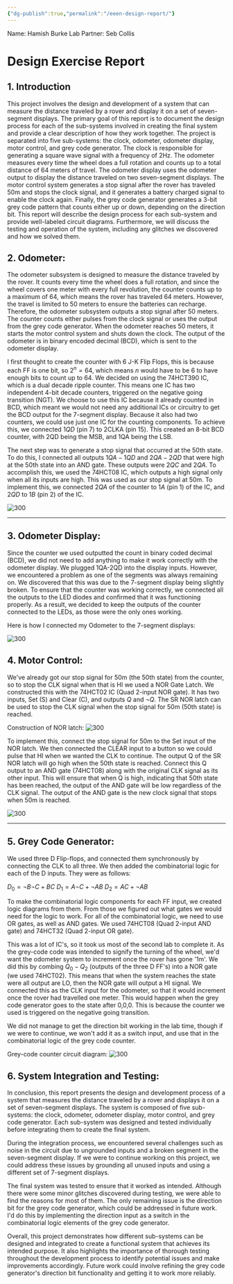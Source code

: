 ```yaml
---
{"dg-publish":true,"permalink":"/eeen-design-report/"}
---
```


Name: Hamish Burke
Lab Partner: Seb Collis

# Design Exercise Report

## 1. Introduction

This project involves the design and development of a system that can measure the distance traveled by a rover and display it on a set of seven-segment displays. The primary goal of this report is to document the design process for each of the sub-systems involved in creating the final system and provide a clear description of how they work together. The project is separated into five sub-systems: the clock, odometer, odometer display, motor control, and grey code generator. The clock is responsible for generating a square wave signal with a frequency of 2Hz. The odometer measures every time the wheel does a full rotation and counts up to a total distance of 64 meters of travel. The odometer display uses the odometer output to display the distance traveled on two seven-segment displays. The motor control system generates a stop signal after the rover has traveled 50m and stops the clock signal, and it generates a battery charged signal to enable the clock again. Finally, the grey code generator generates a 3-bit grey code pattern that counts either up or down, depending on the direction bit. This report will describe the design process for each sub-system and provide well-labeled circuit diagrams. Furthermore, we will discuss the testing and operation of the system, including any glitches we discovered and how we solved them.

## 2. Odometer:

The odometer subsystem is designed to measure the distance traveled by the rover. It counts every time the wheel does a full rotation, and since the wheel covers one meter with every full revolution, the counter counts up to a maximum of 64, which means the rover has traveled 64 meters. However, the travel is limited to 50 meters to ensure the batteries can recharge. Therefore, the odometer subsystem outputs a stop signal after 50 meters. The counter counts either pulses from the clock signal or uses the output from the grey code generator. When the odometer reaches 50 meters, it starts the motor control system and shuts down the clock. The output of the odometer is in binary encoded decimal (BCD), which is sent to the odometer display.

I first thought to create the counter with 6 J-K Flip Flops, this is because each FF is one bit, so $2^n=64$, which means $n$ would have to be 6 to have enough bits to count up to 64. We decided on using the 74HCT390 IC, which is a dual decade ripple counter. This means one IC has two independent 4-bit decade counters, triggered on the negative going transition (NGT). We choose to use this IC because it already counted in BCD, which meant we would not need any additional ICs or circuitry to get the BCD output for the 7-segment display. Because it also had two counters, we could use just one IC for the counting components. To achieve this, we connected $1QD$ (pin 7) to 2CLKA (pin 15). This created an 8-bit BCD counter, with 2QD being the MSB, and 1QA being the LSB.

The next step was to generate a stop signal that occurred at the 50th state. To do this, I connected all outputs $1QA-1QD$ and $2QA-2QD$ that were high at the 50th state into an AND gate. These outputs were $2QC$ and $2QA$. To accomplish this, we used the 74HCT08 IC, which outputs a high signal only when all its inputs are high. This was used as our stop signal at 50m. To implement this, we connected $2QA$ of the counter to $1A$ (pin 1) of the IC, and $2QD$ to $1B$ (pin 2) of the IC.


![300](https://i.imgur.com/NiBdEo2.png)


***

## 3. Odometer Display:

Since the counter we used outputted the count in binary coded decimal (BCD), we did not need to add anything to make it work correctly with the odometer display. We plugged 1QA-2QD into the display inputs. However, we encountered a problem as one of the segments was always remaining on. We discovered that this was due to the 7-segment display being slightly broken. To ensure that the counter was working correctly, we connected all the outputs to the LED diodes and confirmed that it was functioning properly. As a result, we decided to keep the outputs of the counter connected to the LEDs, as those were the only ones working.

Here is how I connected my Odometer to the 7-segment displays:

![300](https://i.imgur.com/5kaZreG.png)

## 4. Motor Control:

We've already got our stop signal for 50m (the 50th state) from the counter, so to stop the CLK signal when that is HI we used a NOR Gate Latch. We constructed this with the 74HCT02 IC (Quad 2-input NOR gate). It has two inputs, Set (S) and Clear (C), and outputs $Q$ and $\neg Q$. The SR NOR latch can be used to stop the CLK signal when the stop signal for 50m (50th state) is reached.

Construction of NOR latch:
![300](https://i.imgur.com/tcndEy8.png)

To implement this, connect the stop signal for 50m to the Set input of the NOR latch. We then connected the CLEAR input to a button so we could pulse that HI when we wanted the CLK to continue. The output Q of the SR NOR latch will go high when the 50th state is reached. Connect this Q output to an AND gate (74HCT08) along with the original CLK signal as its other input. This will ensure that when Q is high, indicating that 50th state has been reached, the output of the AND gate will be low regardless of the CLK signal. The output of the AND gate is the new clock signal that stops when 50m is reached. 

![300](https://i.imgur.com/wJ5zTkP.png)


***

## 5. Grey Code Generator:

We used three D Flip-flops, and connected them synchronously by connecting the CLK to all three. We then added the combinatorial logic for each of the D inputs. They were as follows:

$D_0 = \neg B \neg C + BC$
$D_1 = A \neg C + \neg A B$
$D_2 = AC + \neg A B$

To make the combinatorial logic components for each FF input, we created logic diagrams from them. From those we figured out what gates we would need for the logic to work. For all of the combinatorial logic, we need to use OR gates, as well as AND gates. We used 74HCT08 (Quad 2-input AND gate) and 74HCT32 (Quad 2-input OR gate). 

This was a lot of IC's, so it took us most of the second lab to complete it. As the grey-code code was intended to signify the turning of the wheel, we'd want the odometer system to increment once the rover has gone '1m'. We did this by combing $Q_0 - Q_2$ (outputs of the three D FF's) into a NOR gate (we used 74HCT02). This means that when the system reaches the state were all output are LO, then the NOR gate will output a HI signal. We connected this as the CLK input for the odometer, so that it would increment once the rover had travelled one meter. This would happen when the grey code generator goes to the state after 0,0,0. This is because the counter we used is triggered on the negative going transition. 

We did not manage to get the direction bit working in the lab time, though if we were to continue, we won't add it as a switch input, and use that in the combinatorial logic of the grey code counter.

Grey-code counter circuit diagram:
![300](https://i.imgur.com/oEVVXIa.png)

## 6. System Integration and Testing:

In conclusion, this report presents the design and development process of a system that measures the distance traveled by a rover and displays it on a set of seven-segment displays. The system is composed of five sub-systems: the clock, odometer, odometer display, motor control, and grey code generator. Each sub-system was designed and tested individually before integrating them to create the final system.

During the integration process, we encountered several challenges such as noise in the circuit due to ungrounded inputs and a broken segment in the seven-segment display. If we were to continue working on this project, we could address these issues by grounding all unused inputs and using a different set of 7-segment displays.

The final system was tested to ensure that it worked as intended. Although there were some minor glitches discovered during testing, we were able to find the reasons for most of them. The only remaining issue is the direction bit for the grey code generator, which could be addressed in future work. I'd do this by implementing the direction input as a switch in the combinatorial logic elements of the grey code generator. 

Overall, this project demonstrates how different sub-systems can be designed and integrated to create a functional system that achieves its intended purpose. It also highlights the importance of thorough testing throughout the development process to identify potential issues and make improvements accordingly. Future work could involve refining the grey code generator's direction bit functionality and getting it to work more reliably.
